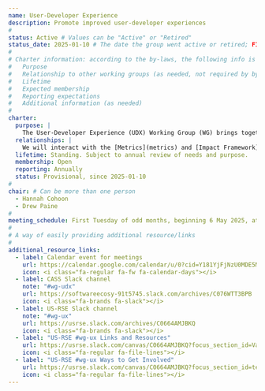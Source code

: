 ```yaml
---
name: User-Developer Experience
description: Promote improved user-developer experiences
#
status: Active # Values can be "Active" or "Retired"
status_date: 2025-01-10 # The date the group went active or retired; FIXME
#
# Charter information: according to the by-laws, the following info is expected:
#   Purpose
#   Relationship to other working groups (as needed, not required by by-laws)
#   Lifetime
#   Expected membership
#   Reporting expectations
#   Additional information (as needed)
#
charter:
  purpose: |
    The User-Developer Experience (UDX) Working Group (WG) brings together groups and individuals interested in science of scientific software development and use.  The UDX WG provides a forum for discussions on understanding and improving how users and developers interact with and experience scientific software. The UDX WG discussions focus on both the libraries and tools used while creating code as well as the software produced through those efforts. Topics include how documentation is presented and maintained; how applications are updated and installed; how code contributions from dispersed developers are managed and integrated; how tasks are arranged into workflows; how web, desktop, and command line interfaces are leveraged; how organizational policies are navigated, and beyond.
  relationships: |
    We will interact with the [Metrics](metrics) and [Impact Framework](impact-framework) WGs if we discover information that could inform efforts of these WGs or can ourselves benefit from their progress.
  lifetime: Standing. Subject to annual review of needs and purpose.
  membership: Open
  reporting: Annually
  status: Provisional, since 2025-01-10
#
chair: # Can be more than one person
  - Hannah Cohoon
  - Drew Paine
#
meeting_schedule: First Tuesday of odd months, beginning 6 May 2025, at 12:00pm Eastern
#
# A way of easily providing additional resource/links
#
additional_resource_links:
  - label: Calendar event for meetings
    url: https://calendar.google.com/calendar/u/0?cid=Y181YjFjNzU0MDE5MmU5ZTY2OTE1MDlkMGFjMWQzOWIzNmY3ZGIxNDNlNzRhMTBhMTRhOWEzY2Q3MDVmMTI1NzhmQGdyb3VwLmNhbGVuZGFyLmdvb2dsZS5jb20
    icon: <i class="fa-regular fa-fw fa-calendar-days"></i>
  - label: CASS Slack channel
    note: "#wg-udx"
    url: https://softwareecosy-91t5745.slack.com/archives/C076WTT3BPB
    icon: <i class="fa-brands fa-slack"></i>
  - label: US-RSE Slack channel
    note: "#wg-ux"
    url: https://usrse.slack.com/archives/C0664AMJBKQ
    icon: <i class="fa-brands fa-slack"></i>
  - label: "US-RSE #wg-ux Links and Resources"
    url: https://usrse.slack.com/canvas/C0664AMJBKQ?focus_section_id=VaZ9CA1ONGa
    icon: <i class="fa-regular fa-file-lines"></i>
  - label: "US-RSE #wg-ux Ways to Get Involved"
    url: https://usrse.slack.com/canvas/C0664AMJBKQ?focus_section_id=temp:C:VaZ842fac9ea4954c8b84b1c4638
    icon: <i class="fa-regular fa-file-lines"></i>
---
```

